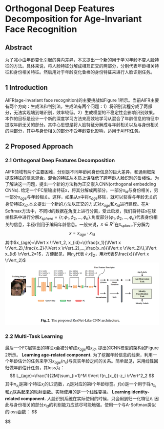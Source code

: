 # Orthogonal Deep Features Decomposition for Age-Invariant Face Recognition

## Abstract
为了减小由年龄变化引起的类内差异，本文提出一个新的用于学习年龄不变人脸特征的方法。具体来说，将人脸特征分解成相互正交的两部分，分别代表年龄相关特征和身份相关特征。然后用对于年龄变化鲁棒的身份特征来进行人脸识别任务。

## 1 Introduction
AIFR(age-invariant face recognition)的主要挑战如Figure 1所示。当前AIFR主要有两个方向：生成法和判别法。生成法有两个问题：1）将识别流程分成了两部分，无法实现端到端识别，效率较低。2）生成模型的不稳定性会影响识别效果。
本作的目标是设计一个新的深度学习方法来高效地学习从混合了年龄信息的特征中提取年龄无关的部分。其中心思想是将人脸特征分解成与年龄相关以及与身份相关的两部分，其中与身份相关的部分不受年龄变化影响，适用于AIFR任务。

## 2 Proposed Approach
### 2.1 Orthogonal Deep Features Decomposition
AIFR领域有两个主要困难，分别是不同年龄间身份信息的巨大差异，和通用框架提取特征的信息混合。混合的特征从本质上讲降低了跨年龄人脸识别的鲁棒性。为了解决这一问题，提出一个新的方法称为正交嵌入CNN(orthogonal embedding CNNs).
给定一个FC层输出特征x，将其分解成两部分。一部分$x_{id}$与身份相关，另一部分$x_{age}$与年龄相关。这样，如果从x中将$x_{age}$移除，就可以获得与年龄无关的身份特征$x_{id}$.本文提出一个新的方法以正交的方式对$x_{age}$和$x_{id}$进行建模。在A-Softmax方法中，不同id的数据在角度上进行分离，受此启发，我们将特征x在球坐标系中进行分解$x_{sphere}=\{r;\phi_1,\phi_2,...,\phi_n\}$.角度部分$\{\phi_1,\phi_2,...,\phi_n\}$代表身份相关的信息，半径r则用于编码年龄信息。一般来说，$x\in R^n$在$x_{sphere}$下分解为
$$
x=x_{age}\cdot x_{id}
$$
其中$x_{age}=\lVert x \rVert_2, x_{id}=\{\frac{x_1}{\lVert x \rVert_2},\frac{x_2}{\lVert x \rVert_2},...,\frac{x_n}{\lVert x \rVert_2}\},\lVert x_{id} \rVert_2=1$，方便起见，用$n_x$代表$\lVert x \rVert_2$，用$\tilde{x}$代表$\frac{x}{\lVert x \rVert_2}$
![Figure 2](2.png 'Figure 2')
### 2.2 Multi-Task Learning
最后一个FC层输出的特征x会被分解成$x_{age}$和$x_{id}$. 提出的CNN模型的架构如Figure 2所示。
**Learning age-related component.** 为了挖掘年龄信息的线索，利用一个年龄估计的任务来学习$x_{age}(n_x)$与真实年龄之间的关系。简单起见，采用线性回归做年龄估计任务，其loss为：
$$
L_{age}=\frac{1}{2M}\sum_{i=1}^M \lVert f(n_{x_i})-z_i \rVert^2_2
$$
其中$n_{x_i}$是第i个特征$x_i$的L2范数，$z_i$是对应的第i个年龄标签。$f(x)$是一个用于将$n_{x_i}$和$z_i$联系起来的映射函数。实际使用的是一个线性变换。
**Learning identity-related component.** 人脸识别系统在实际使用的时候，只会用到归一化特征$\tilde{x}$. 因此与身份相关的部分$x_{id}$的判别能力应该尽可能地强。使用一个与A-Softmax类似的loss函数：
$$

$$